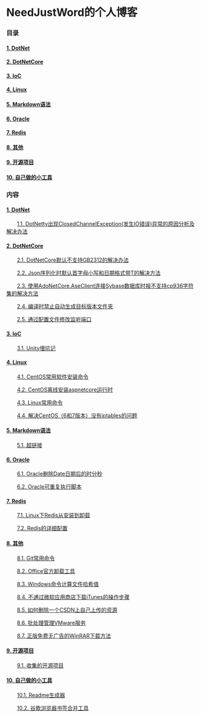﻿# NeedJustWord的个人博客

### 目录

#### [1. DotNet](#1-dotnet-1)

#### [2. DotNetCore](#2-dotnetcore-1)

#### [3. IoC](#3-ioc-1)

#### [4. Linux](#4-linux-1)

#### [5. Markdown语法](#5-markdown语法-1)

#### [6. Oracle](#6-oracle-1)

#### [7. Redis](#7-redis-1)

#### [8. 其他](#8-其他-1)

#### [9. 开源项目](#9-开源项目-1)

#### [10. 自己做的小工具](#10-自己做的小工具-1)



### 内容

#### [1. DotNet](Blog/DotNet)

&emsp;&emsp;[1.1. DotNetty出现ClosedChannelException(发生IO错误)异常的原因分析及解决办法](Blog/DotNet/DotNetty出现ClosedChannelException(发生IO错误)异常的原因分析及解决办法.md)

#### [2. DotNetCore](Blog/DotNetCore)

&emsp;&emsp;[2.1. DotNetCore默认不支持GB2312的解决办法](Blog/DotNetCore/DotNetCore默认不支持GB2312的解决办法.md)

&emsp;&emsp;[2.2. Json序列化时默认首字母小写和日期格式带T的解决方法](Blog/DotNetCore/Json序列化时默认首字母小写和日期格式带T的解决方法.md)

&emsp;&emsp;[2.3. 使用AdoNetCore.AseClient连接Sybase数据库时报不支持cp936字符集的解决方法](Blog/DotNetCore/使用AdoNetCore.AseClient连接Sybase数据库时报不支持cp936字符集的解决方法.md)

&emsp;&emsp;[2.4. 编译时禁止自动生成目标版本文件夹](Blog/DotNetCore/编译时禁止自动生成目标版本文件夹.md)

&emsp;&emsp;[2.5. 通过配置文件修改监听端口](Blog/DotNetCore/通过配置文件修改监听端口.md)

#### [3. IoC](Blog/IoC)

&emsp;&emsp;[3.1. Unity埋坑记](Blog/IoC/Unity埋坑记.md)

#### [4. Linux](Blog/Linux)

&emsp;&emsp;[4.1. CentOS常用软件安装命令](Blog/Linux/CentOS常用软件安装命令.md)

&emsp;&emsp;[4.2. CentOS离线安装aspnetcore运行时](Blog/Linux/CentOS离线安装aspnetcore运行时.md)

&emsp;&emsp;[4.3. Linux常用命令](Blog/Linux/Linux常用命令.md)

&emsp;&emsp;[4.4. 解决CentOS（6和7版本）没有iptables的问题](Blog/Linux/解决CentOS（6和7版本）没有iptables的问题.md)

#### [5. Markdown语法](Blog/Markdown语法)

&emsp;&emsp;[5.1. 超链接](Blog/Markdown语法/超链接.md)

#### [6. Oracle](Blog/Oracle)

&emsp;&emsp;[6.1. Oracle删除Date日期后的时分秒](Blog/Oracle/Oracle删除Date日期后的时分秒.md)

&emsp;&emsp;[6.2. Oracle可重复执行脚本](Blog/Oracle/Oracle可重复执行脚本.md)

#### [7. Redis](Blog/Redis)

&emsp;&emsp;[7.1. Linux下Redis从安装到卸载](Blog/Redis/Linux下Redis从安装到卸载.md)

&emsp;&emsp;[7.2. Redis的详细配置](Blog/Redis/Redis的详细配置.md)

#### [8. 其他](Blog/其他)

&emsp;&emsp;[8.1. Git常用命令](Blog/其他/Git常用命令.md)

&emsp;&emsp;[8.2. Office官方卸载工具](Blog/其他/Office官方卸载工具.md)

&emsp;&emsp;[8.3. Windows命令计算文件哈希值](Blog/其他/Windows命令计算文件哈希值.md)

&emsp;&emsp;[8.4. 不通过微软应用商店下载iTunes的操作步骤](Blog/其他/不通过微软应用商店下载iTunes的操作步骤.md)

&emsp;&emsp;[8.5. 如何删除一个CSDN上自己上传的资源](Blog/其他/如何删除一个CSDN上自己上传的资源.md)

&emsp;&emsp;[8.6. 批处理管理VMware服务](Blog/其他/批处理管理VMware服务.md)

&emsp;&emsp;[8.7. 正版免费无广告的WinRAR下载方法](Blog/其他/正版免费无广告的WinRAR下载方法.md)

#### [9. 开源项目](Blog/开源项目)

&emsp;&emsp;[9.1. 收集的开源项目](Blog/开源项目/收集的开源项目.md)

#### [10. 自己做的小工具](Blog/自己做的小工具)

&emsp;&emsp;[10.1. Readme生成器](Blog/自己做的小工具/Readme生成器.md)

&emsp;&emsp;[10.2. 谷歌浏览器书签合并工具](Blog/自己做的小工具/谷歌浏览器书签合并工具.md)

